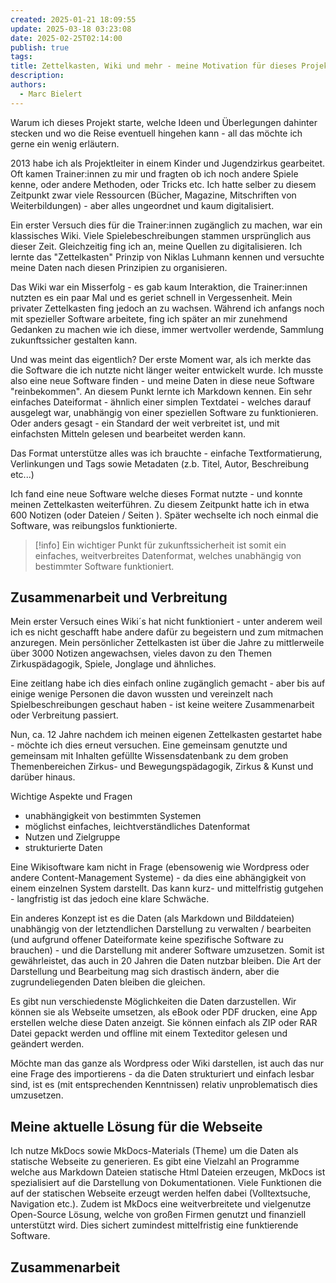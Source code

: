 ```yaml
---
created: 2025-01-21 18:09:55
update: 2025-03-18 03:23:08
date: 2025-02-25T02:14:00
publish: true
tags: 
title: Zettelkasten, Wiki und mehr - meine Motivation für dieses Projekt
description: 
authors:
  - Marc Bielert
---
```


Warum ich dieses Projekt starte, welche Ideen und Überlegungen dahinter stecken und wo die Reise eventuell hingehen kann - all das möchte ich gerne ein wenig erläutern.

2013 habe ich als Projektleiter in einem Kinder und Jugendzirkus gearbeitet. Oft kamen Trainer:innen zu mir und fragten ob ich noch andere Spiele kenne, oder andere Methoden, oder Tricks etc.
Ich hatte selber zu diesem Zeitpunkt zwar viele Ressourcen (Bücher, Magazine, Mitschriften von Weiterbildungen) - aber alles ungeordnet und kaum digitalisiert.

<!-- more -->

Ein erster Versuch dies für die Trainer:innen zugänglich zu machen, war ein klassisches Wiki. 
Viele Spielebeschreibungen stammen ursprünglich aus dieser Zeit. 
Gleichzeitig fing ich an, meine Quellen zu digitalisieren. Ich lernte das "Zettelkasten" Prinzip von Niklas Luhmann kennen und versuchte meine Daten nach diesen Prinzipien zu organisieren.

Das Wiki war ein Misserfolg - es gab kaum Interaktion, die Trainer:innen nutzten es ein paar Mal und es geriet schnell in Vergessenheit.
Mein privater Zettelkasten fing jedoch an zu wachsen. Während ich anfangs noch mit spezieller Software arbeitete, fing ich später an mir zunehmend Gedanken zu machen wie ich diese, immer wertvoller werdende, Sammlung zukunftssicher gestalten kann.

Und was meint das eigentlich?
Der erste Moment war, als ich merkte das die Software die ich nutzte nicht länger weiter entwickelt wurde.
Ich musste also eine neue Software finden - und meine Daten in diese neue Software "reinbekommen".
An diesem Punkt lernte ich Markdown kennen. Ein sehr einfaches Dateiformat - ähnlich einer simplen Textdatei - welches darauf ausgelegt war, unabhängig von einer speziellen Software zu funktionieren. Oder anders gesagt - ein Standard der weit verbreitet ist, und mit einfachsten Mitteln gelesen und bearbeitet werden kann.

Das Format unterstütze alles was ich brauchte - einfache Textformatierung, Verlinkungen und Tags sowie Metadaten (z.b. Titel, Autor, Beschreibung etc...)

Ich fand eine neue Software welche dieses Format nutzte - und konnte meinen Zettelkasten weiterführen. Zu diesem Zeitpunkt hatte ich in etwa 600 Notizen (oder Dateien / Seiten ).
Später wechselte ich noch einmal die Software, was reibungslos funktionierte.

>[!info]
>Ein wichtiger Punkt für zukunftssicherheit ist somit ein einfaches, weitverbreites Datenformat, welches unabhängig von bestimmter Software funktioniert.

## Zusammenarbeit und Verbreitung

Mein erster Versuch eines Wiki´s hat nicht funktioniert - unter anderem weil ich es nicht geschafft habe andere dafür zu begeistern und zum mitmachen anzuregen.
Mein persönlicher Zettelkasten ist über die Jahre zu mittlerweile über 3000 Notizen angewachsen, vieles davon zu den Themen Zirkuspädagogik, Spiele, Jonglage und ähnliches.

Eine zeitlang habe ich dies einfach online zugänglich gemacht - aber bis auf einige wenige Personen die davon wussten und vereinzelt nach Spielbeschreibungen geschaut haben - ist keine weitere Zusammenarbeit oder Verbreitung passiert.

Nun, ca. 12 Jahre nachdem ich meinen eigenen Zettelkasten gestartet habe - möchte ich dies erneut versuchen.
Eine gemeinsam genutzte und gemeinsam mit Inhalten gefüllte Wissensdatenbank zu dem groben Themenbereichen Zirkus- und Bewegungspädagogik, Zirkus & Kunst und darüber hinaus.

Wichtige Aspekte und Fragen
- unabhängigkeit von bestimmten Systemen
- möglichst einfaches, leichtverständliches Datenformat
- Nutzen und Zielgruppe
- strukturierte Daten

Eine Wikisoftware kam nicht in Frage (ebensowenig wie Wordpress oder andere Content-Management Systeme) - da dies eine abhängigkeit von einem einzelnen System darstellt. Das kann kurz- und mittelfristig gutgehen - langfristig ist das jedoch eine klare Schwäche.

Ein anderes Konzept ist es die Daten (als Markdown und Bilddateien) unabhängig von der letztendlichen Darstellung zu verwalten / bearbeiten (und aufgrund offener Dateiformate keine spezifische Software zu brauchen) - und die Darstellung mit anderer Software umzusetzen.
Somit ist gewährleistet, das auch in 20 Jahren die Daten nutzbar bleiben. Die Art der Darstellung und Bearbeitung mag sich drastisch ändern, aber die zugrundeliegenden Daten bleiben die gleichen.

Es gibt nun verschiedenste Möglichkeiten die Daten darzustellen. Wir können sie als Webseite umsetzen, als eBook oder PDF drucken, eine App erstellen welche diese Daten anzeigt. 
Sie können einfach als ZIP oder RAR Datei gepackt werden und offline mit einem Texteditor gelesen und geändert werden.

Möchte man das ganze als Wordpress oder Wiki darstellen, ist auch das nur eine Frage des importierens - da die Daten strukturiert und einfach lesbar sind, ist es (mit entsprechenden Kenntnissen) relativ unproblematisch dies umzusetzen.

## Meine aktuelle Lösung für die Webseite

Ich nutze MkDocs sowie MkDocs-Materials (Theme) um die Daten als statische Webseite zu generieren.
Es gibt eine Vielzahl an Programme welche aus Markdown Dateien statische Html Dateien erzeugen, MkDocs ist spezialisiert auf die Darstellung von Dokumentationen. Viele Funktionen die auf der statischen Webseite erzeugt werden helfen dabei (Volltextsuche, Navigation etc.).
Zudem ist MkDocs eine weitverbreitete und vielgenutze Open-Source Lösung, welche von großen Firmen genutzt und finanziell unterstützt wird. Dies sichert zumindest mittelfristig eine funktierende Software.

## Zusammenarbeit

